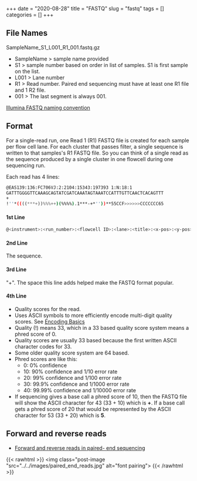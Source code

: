 +++ 
date = "2020-08-28"
title = "FASTQ"
slug = "fastq" 
tags = []
categories = []
+++

## File Names

SampleName_S1_L001_R1_001.fastq.gz

- SampleName > sample name provided
- S1 > sample number based on order in list of samples. S1 is first sample on the list.
- L001 > Lane number
- R1 > Read number. Paired end sequencing must have at least one R1 file and 1 R2 file.
- 001 > The last segment is always 001.

[Illumina FASTQ naming convention](https://support.illumina.com/help/BaseSpace_OLH_009008/Content/Source/Informatics/BS/NamingConvention_FASTQ-files-swBS.htm)

## Format

For a single-read run, one Read 1 (R1) FASTQ file is created for each sample per flow cell lane. For each cluster that passes filter, a single sequence is written to that samples's R1 FASTQ file. So you can think of a single read as the sequence produced by a single cluster in one flowcell during one sequencing run.

Each read has 4 lines:

```sh
@EAS139:136:FC706VJ:2:2104:15343:197393 1:N:18:1
GATTTGGGGTTCAAAGCAGTATCGATCAAATAGTAAATCCATTTGTTCAACTCACAGTTT
+
!''*((((***+))%%%++)(%%%%).1***-+*''))**55CCF>>>>>>CCCCCCC65
```

#### 1st Line

```sh
@<instrument>:<run_number>:<flowcell ID>:<lane>:<title>:<x-pos>:<y-pos>:<UMI> <read>:<is_filtered>:<control_number>:<index>
```

#### 2nd Line

The sequence.

#### 3rd Line

"+". The space this line adds helped make the FASTQ format popular.

#### 4th Line

- Quality scores for the read.
- Uses ASCII symbols to more efficiently encode multi-digit quality scores. See [Encoding Basics](encoding-basics)
- Quality (!) means 33, which in a 33 based quality score system means a phred score of 0.
- Quality scores are usually 33 based because the first written ASCII character codes for 33.
- Some older quality score system are 64 based.
- Phred scores are like this:
  - 0: 0% confidence
  - 10: 90% confidence and 1/10 error rate
  - 20: 99% confidence and 1/100 error rate
  - 30: 99.9% confidence and 1/1000 error rate
  - 40: 99.99% confidence and 1/10000 error rate
- If sequencing gives a base call a phred score of 10, then the FASTQ file will show the ASCII character for 43 (33 + 10) which is **+**. If a base call gets a phred score of 20 that would be represented by the ASCII character for 53 (33 + 20) which is **5**.

## Forward and reverse reads

- [Forward and reverse reads in paired- end sequencing](https://www.cureffi.org/2012/12/19/forward-and-reverse-reads-in-paired-end-sequencing/)

{{< rawhtml >}}
<img class="post-image "src="../../images/paired_end_reads.jpg" alt="font pairing">
{{< /rawhtml >}}
